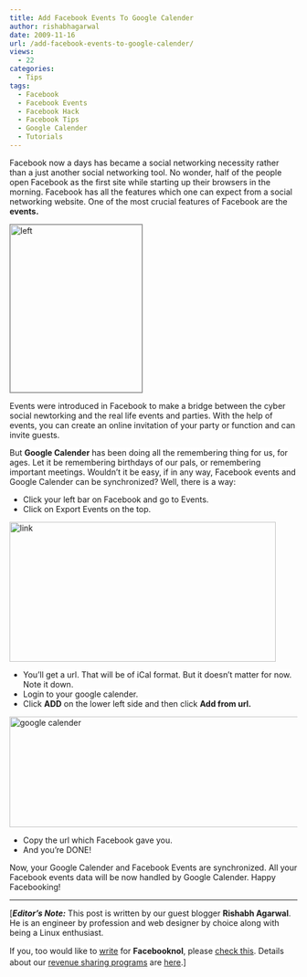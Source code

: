 ```yaml
---
title: Add Facebook Events To Google Calender
author: rishabhagarwal
date: 2009-11-16
url: /add-facebook-events-to-google-calender/
views:
  - 22
categories:
  - Tips
tags:
  - Facebook
  - Facebook Events
  - Facebook Hack
  - Facebook Tips
  - Google Calender
  - Tutorials
---
```

Facebook now a days has became a social networking necessity rather than a just another social networking tool. No wonder, half of the people open Facebook as the first site while starting up their browsers in the morning. Facebook has all the features which one can expect from a social networking website. O<span style="background-color: #ffffff">ne of the most crucial features of Facebook are the <strong>events.</strong></span>

<img class="alignnone size-full  wp-image-54375" style="border: 1px solid grey" src="http://cdn.devilsworkshop.org/files/2009/11/left.jpeg" alt="left" width="231" height="294" />

<span style="background-color: #ffffff">Events were introduced in Facebook to make a bridge between the cyber social newtorking and the real life events and parties. With the help of events, you can create an online invitation of your party or function and can invite guests.</span>

<span style="background-color: #ffffff">But <strong>Google Calender</strong> has been doing all the remembering thing for us, for ages. Let it be remembering birthdays of our pals, or remembering important meetings. Wouldn&#8217;t it be easy, if in any way, Facebook events and Google Calender can be synchronized? Well, there is a way:</span>

  * <span style="background-color: #ffffff">Click your left bar on Facebook and go to Events.</span>
  * <span style="background-color: #ffffff">Click on Export Events on the top.</span>

<img class="alignnone size-full wp-image-590" src="http://cdn.devilsworkshop.org/files/2009/11/link.jpeg" alt="link" width="466" height="245" />

  * <span style="background-color: #ffffff">You&#8217;ll get a url. That will be of iCal format. But it doesn&#8217;t matter for now. Note it down.</span>
  * <span style="background-color: #ffffff">Login to your google calender.</span>
  * <span style="background-color: #ffffff">Click <strong>ADD</strong> on the lower left side and then click <strong>Add from url.</strong></span>

<img class="alignnone size-full wp-image-589" src="http://cdn.devilsworkshop.org/files/2009/11/google-calender.jpeg" alt="google calender" width="510" height="194" />

  * <span style="background-color: #ffffff">Copy the url which Facebook gave you.</span>
  * <span style="background-color: #ffffff">And you&#8217;re DONE!</span>

Now, your Google Calender and Facebook Events are synchronized. All your Facebook events data will be now handled by Google Calender. Happy Facebooking!

* * *

[***Editor&#8217;s Note:*** This post is written by our guest blogger **Rishabh Agarwal**. He is an engineer by profession and web designer by choice along with being a Linux enthusiast.

<span style="line-height: 20px;background-color: #ffffff">If you, too would like to <a href="http://devilsworkshop.org/join-dw/">write</a> for <strong>Facebooknol</strong>, please <a href="http://devilsworkshop.org/join-dw/">check this</a>. Details about our <a href="http://devilsworkshop.org/join-dw/">revenue sharing programs</a> are <a href="http://devilsworkshop.org/join-dw/">here</a>.]</span>
